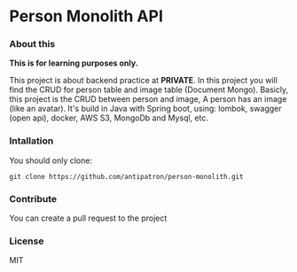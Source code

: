 # Person Monolith API

### About this

**This is for learning purposes only.**

This project is about backend practice at **PRIVATE**. In this project you will find the CRUD for person table and image 
table (Document Mongo). Basicly, this project is the CRUD between person and image, A person has an image (like an avatar).
It's build in Java with Spring boot, using: lombok, swagger (open api), docker, AWS S3, MongoDb and Mysql, etc. 

### Intallation

You should only clone:

```
git clone https://github.com/antipatron/person-monolith.git

```

### Contribute

You can create a pull request to the project

### License

MIT

